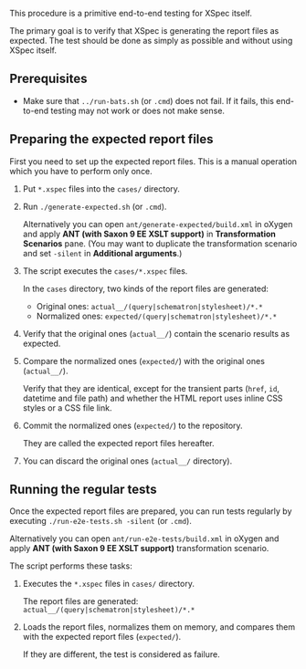 This procedure is a primitive end-to-end testing for XSpec itself.

The primary goal is to verify that XSpec is generating the report files as expected. The test should be done as simply as possible and without using XSpec itself.

## Prerequisites

- Make sure that `../run-bats.sh` (or `.cmd`) does not fail. If it fails, this end-to-end testing may not work or does not make sense.

## Preparing the expected report files

First you need to set up the expected report files. This is a manual operation which you have to perform only once.

1. Put `*.xspec` files into the `cases/` directory.

1. Run `./generate-expected.sh` (or `.cmd`).

   Alternatively you can open `ant/generate-expected/build.xml` in oXygen and apply **ANT (with Saxon 9 EE XSLT support)** in **Transformation Scenarios** pane. (You may want to duplicate the transformation scenario and set `-silent` in **Additional arguments**.)

1. The script executes the `cases/*.xspec` files.

   In the `cases` directory, two kinds of the report files are generated:

   - Original ones: `actual__/(query|schematron|stylesheet)/*.*`
   - Normalized ones: `expected/(query|schematron|stylesheet)/*.*`

1. Verify that the original ones (`actual__/`) contain the scenario results as expected.

1. Compare the normalized ones (`expected/`) with the original ones (`actual__/`).

   Verify that they are identical, except for the transient parts (`href`, `id`, datetime and file path) and whether the HTML report uses inline CSS styles or a CSS file link.

1. Commit the normalized ones (`expected/`) to the repository.

   They are called the expected report files hereafter.

1. You can discard the original ones (`actual__/` directory).

## Running the regular tests

Once the expected report files are prepared, you can run tests regularly by executing `./run-e2e-tests.sh -silent` (or `.cmd`).

Alternatively you can open `ant/run-e2e-tests/build.xml` in oXygen and apply **ANT (with Saxon 9 EE XSLT support)** transformation scenario.

The script performs these tasks:

1. Executes the `*.xspec` files in `cases/` directory.

   The report files are generated: `actual__/(query|schematron|stylesheet)/*.*`

1. Loads the report files, normalizes them on memory, and compares them with the expected report files (`expected/`).

   If they are different, the test is considered as failure.
